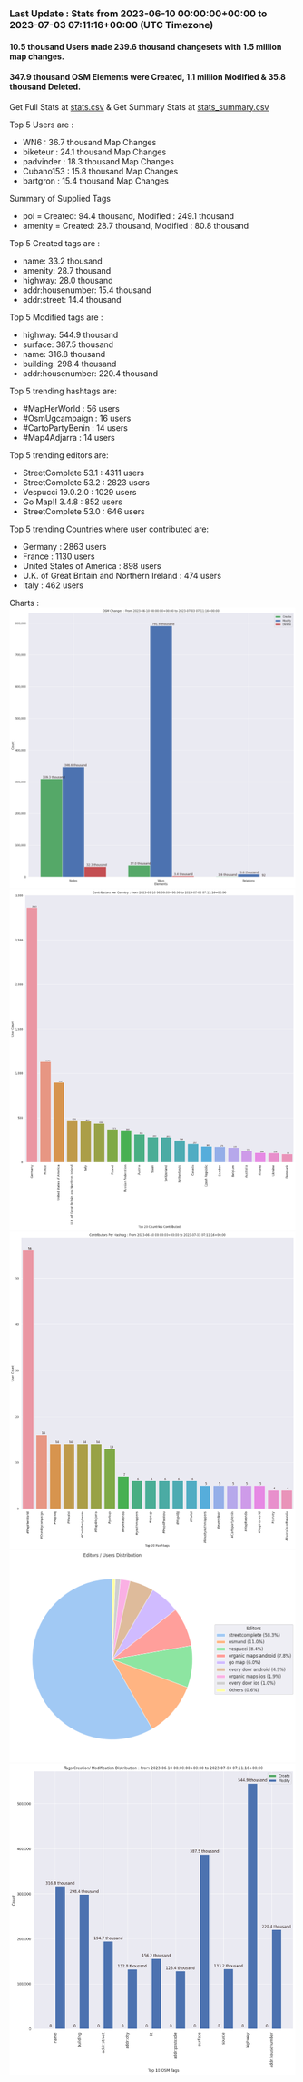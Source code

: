 ### Last Update : Stats from 2023-06-10 00:00:00+00:00 to 2023-07-03 07:11:16+00:00 (UTC Timezone)

#### 10.5 thousand Users made 239.6 thousand changesets with 1.5 million map changes.
#### 347.9 thousand OSM Elements were Created, 1.1 million Modified & 35.8 thousand Deleted.
Get Full Stats at [stats.csv](/stats/fieldmappers/Daily/stats.csv)
 & Get Summary Stats at [stats_summary.csv](/stats/fieldmappers/Daily/stats_summary.csv)

Top 5 Users are : 
- WN6 : 36.7 thousand Map Changes
- biketeur : 24.1 thousand Map Changes
- padvinder : 18.3 thousand Map Changes
- Cubano153 : 15.8 thousand Map Changes
- bartgron : 15.4 thousand Map Changes

Summary of Supplied Tags
- poi = Created: 94.4 thousand, Modified : 249.1 thousand
- amenity = Created: 28.7 thousand, Modified : 80.8 thousand


Top 5 Created tags are :
- name: 33.2 thousand
- amenity: 28.7 thousand
- highway: 28.0 thousand
- addr:housenumber: 15.4 thousand
- addr:street: 14.4 thousand


Top 5 Modified tags are :
- highway: 544.9 thousand
- surface: 387.5 thousand
- name: 316.8 thousand
- building: 298.4 thousand
- addr:housenumber: 220.4 thousand


Top 5 trending hashtags are:
- #MapHerWorld : 56 users
- #OsmUgcampaign : 16 users
- #CartoPartyBenin : 14 users
- #Map4Adjarra : 14 users


Top 5 trending editors are:
- StreetComplete 53.1 : 4311 users
- StreetComplete 53.2 : 2823 users
- Vespucci 19.0.2.0 : 1029 users
- Go Map!! 3.4.8 : 852 users
- StreetComplete 53.0 : 646 users


Top 5 trending Countries where user contributed are:
- Germany : 2863 users
- France : 1130 users
- United States of America : 898 users
- U.K. of Great Britain and Northern Ireland : 474 users
- Italy : 462 users


 Charts : 
![Alt text](./stats_osm_changes.png) 
![Alt text](./stats_users_per_country.png) 
![Alt text](./stats_users_per_hashtag.png) 
![Alt text](./stats_editors_pie_chart.png) 
![Alt text](./stats_tags.png) 

